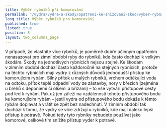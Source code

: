 ```yaml
---
title: Výběr rybníků při komorování
permalink: "/vydra/vydra-a-skody/opatreni-ke-snizovani-skod/vyber-rybniku-pri-komorovani"
long_title: Výběr rybníků pro komorování
published: true
listed: true
position: 8
layout: two_columns_page
---
```

V případě, že vlastníte více rybníků, je poměrně dobře účinným opatřením
nenasazovat pro zimní období ryby do rybníků, kde často dochází k velkým
škodám. Škody na jednotlivých rybnících nejsou stejné. Ke škodám
v zimním období dochází často každoročně na stejných rybnících, protože
na těchto rybnících mají vydry z různých důvodů jednodušší přístup ke
komorujícím rybám. Silný přítok u malých rybníků, vrchem odtékající voda
na odtoku, přítok teplé odpadní vody ze zástavby, nory v březích
(zejména u břehů s deponiemi či olšemi a břízami) – to vše vytváří
přístupové cesty pod led k rybám. Pak už jen záleží na vzdálenosti
tohoto přístupového bodu ke komorujícím rybám – jestli vydra od
přístupového bodu dokáže k těmto rybám doplavat a vrátit se zpět bez
nadechnutí. V zimním období tak dochází k tomu, že vydry se více zdržují
u rybníků, kde mají daleko lepší přístup k potravě. Pokud tedy tyto
rybníky nebudete používat jako komorové, celkově tím snížíte přístup
vyder k potravě.
